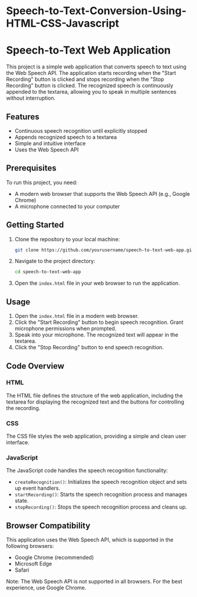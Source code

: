 # Speech-to-Text-Conversion-Using-HTML-CSS-Javascript
# Speech-to-Text Web Application

This project is a simple web application that converts speech to text using the Web Speech API. The application starts recording when the "Start Recording" button is clicked and stops recording when the "Stop Recording" button is clicked. The recognized speech is continuously appended to the textarea, allowing you to speak in multiple sentences without interruption.

## Features

- Continuous speech recognition until explicitly stopped
- Appends recognized speech to a textarea
- Simple and intuitive interface
- Uses the Web Speech API

## Prerequisites

To run this project, you need:

- A modern web browser that supports the Web Speech API (e.g., Google Chrome)
- A microphone connected to your computer

## Getting Started

1. Clone the repository to your local machine:

    ```bash
    git clone https://github.com/yourusername/speech-to-text-web-app.git
    ```

2. Navigate to the project directory:

    ```bash
    cd speech-to-text-web-app
    ```

3. Open the `index.html` file in your web browser to run the application.

## Usage

1. Open the `index.html` file in a modern web browser.
2. Click the "Start Recording" button to begin speech recognition. Grant microphone permissions when prompted.
3. Speak into your microphone. The recognized text will appear in the textarea.
4. Click the "Stop Recording" button to end speech recognition.

## Code Overview

### HTML

The HTML file defines the structure of the web application, including the textarea for displaying the recognized text and the buttons for controlling the recording.

### CSS

The CSS file styles the web application, providing a simple and clean user interface.

### JavaScript

The JavaScript code handles the speech recognition functionality:

- `createRecognition()`: Initializes the speech recognition object and sets up event handlers.
- `startRecording()`: Starts the speech recognition process and manages state.
- `stopRecording()`: Stops the speech recognition process and cleans up.

## Browser Compatibility

This application uses the Web Speech API, which is supported in the following browsers:

- Google Chrome (recommended)
- Microsoft Edge
- Safari

Note: The Web Speech API is not supported in all browsers. For the best experience, use Google Chrome.

